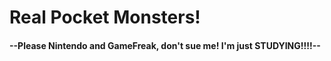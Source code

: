 # Real Pocket Monsters!

#### --Please Nintendo and GameFreak, don't sue me! I'm just STUDYING!!!!--

